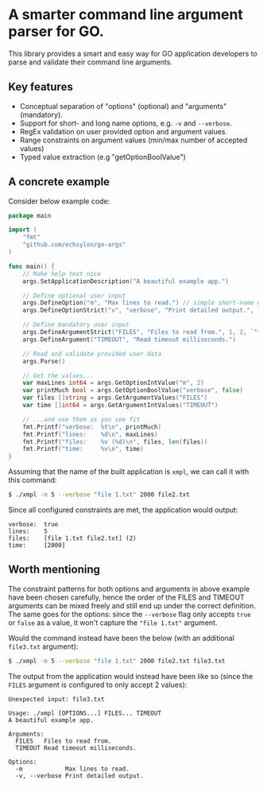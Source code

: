# A smarter command line argument parser for GO.

This library provides a smart and easy way for GO application developers to parse and validate their command line arguments.

## Key features

* Conceptual separation of "options" (optional) and "arguments" (mandatory).
* Support for short- and long name options, e.g. `-v` and `--verbose`.
* RegEx validation on user provided option and argument values.
* Range constraints on argument values (min/max number of accepted values)
* Typed value extraction (e.g "getOptionBoolValue")

## A concrete example
Consider below example code:

```go
package main

import (
    "fmt"
    "github.com/echsylon/go-args"
)

func main() {
	// Make help text nice
	args.SetApplicationDescription("A beautiful example app.")

	// Define optional user input
	args.DefineOption("m", "Max lines to read.") // simple short-name option with no filter
	args.DefineOptionStrict("v", "verbose", "Print detailed output.", `^(true|false)$`)

	// Define mandatory user input
	args.DefineArgumentStrict("FILES", "Files to read from.", 1, 2, `^*\.txt$`)
	args.DefineArgument("TIMEOUT", "Read timeout milliseconds.")

	// Read and validate provided user data
	args.Parse()

	// Get the values...
	var maxLines int64 = args.GetOptionIntValue("m", 2)
	var printMuch bool = args.GetOptionBoolValue("verbose", false)
	var files []string = args.GetArgumentValues("FILES")
	var time []int64 = args.GetArgumentIntValues("TIMEOUT")

	// ...and use them as you see fit
	fmt.Printf("verbose:  %t\n", printMuch)
	fmt.Printf("lines:    %d\n", maxLines)
	fmt.Printf("files:    %v (%d)\n", files, len(files))
	fmt.Printf("time:     %v\n", time)
}
```

Assuming that the name of the built application is `xmpl`, we can call it with this command:
```bash
$ ./xmpl -m 5 --verbose "file 1.txt" 2000 file2.txt
```

Since all configured constraints are met, the application would output:
```
verbose:  true
lines:    5
files:    [file 1.txt file2.txt] (2)
time:     [2000]
```



## Worth mentioning

The constraint patterns for both options and arguments in above example have been chosen carefully, hence the order of the FILES and TIMEOUT arguments can be mixed freely and still end up under the correct definition. The same goes for the options: since the `--verbose` flag only accepts `true` or `false` as a value, it won't capture the `"file 1.txt"` argument.

Would the command instead have been the below (with an additional `file3.txt` argument):
```bash
$ ./xmpl -m 5 --verbose "file 1.txt" 2000 file2.txt file3.txt
```

The output from the application would instead have been like so (since the `FILES` argument is configured to only accept 2 values):
```
Unexpected input: file3.txt

Usage: ./xmpl [OPTIONS...] FILES... TIMEOUT
A beautiful example app.

Arguments:
  FILES   Files to read from.
  TIMEOUT Read timeout milliseconds.

Options:
  -m            Max lines to read.
  -v, --verbose Print detailed output.
```
